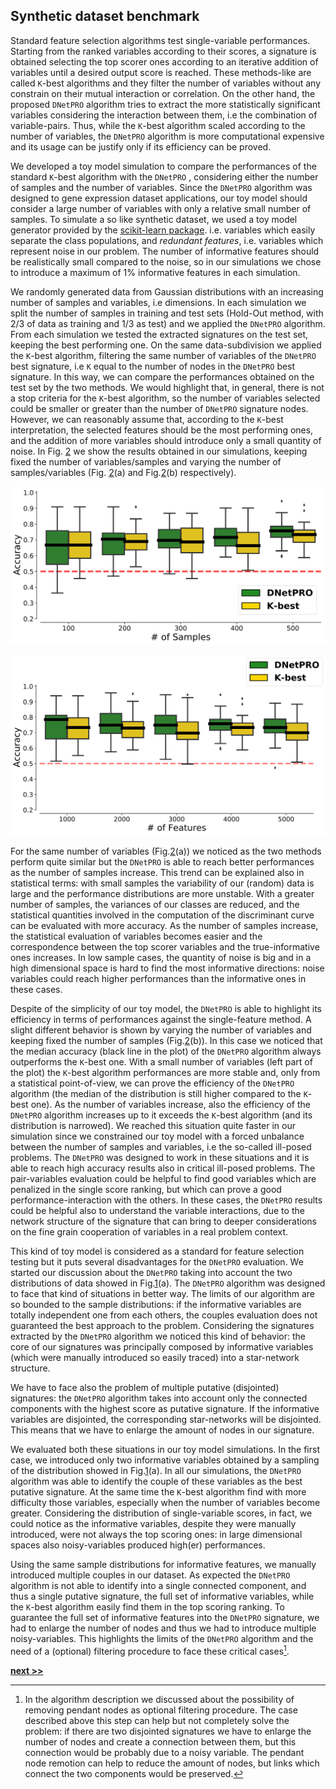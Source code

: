 ## Synthetic dataset benchmark

Standard feature selection algorithms test single-variable performances.
Starting from the ranked variables according to their scores, a signature is obtained selecting the top scorer ones according to an iterative addition of variables until a desired output score is reached.
These methods-like are called `K`-best algorithms and they filter the number of variables without any constrain on their mutual interaction or correlation.
On the other hand, the proposed `DNetPRO` algorithm tries to extract the more statistically significant variables considering the interaction between them, i.e the combination of variable-pairs.
Thus, while the `K`-best algorithm scaled according to the number of variables, the `DNetPRO` algorithm is more computational expensive and its usage can be justify only if its efficiency can be proved.

We developed a toy model simulation to compare the performances of the standard `K`-best algorithm with the `DNetPRO` , considering either the number of samples and the number of variables.
Since the `DNetPRO`  algorithm was designed to gene expression dataset applications, our toy model should consider a large number of variables with only a relative small number of samples.
To simulate a so like synthetic dataset, we used a toy model generator provided by the [scikit-learn package](https://scikit-learn.org/stable/modules/generated/sklearn.datasets.make_classification.html).
i.e. variables which easily separate the class populations, and *redundant features*, i.e. variables which represent noise in our problem.
The number of informative features should be realistically small compared to the noise, so in our simulations we chose to introduce a maximum of 1% informative features in each simulation.

We randomly generated data from Gaussian distributions with an increasing number of samples and variables, i.e dimensions.
In each simulation we split the number of samples in training and test sets (Hold-Out method, with 2/3 of data as training and 1/3 as test) and we applied the `DNetPRO` algorithm.
From each simulation we tested the extracted signatures on the test set, keeping the best performing one.
On the same data-subdivision we applied the `K`-best algorithm, filtering the same number of variables of the `DNetPRO` best signature, i.e `K` equal to the number of nodes in the `DNetPRO` best signature.
In this way, we can compare the performances obtained on the test set by the two methods.
We would highlight that, in general, there is not a stop criteria for the `K`-best algorithm, so the number of variables selected could be smaller or greater than the number of `DNetPRO` signature nodes.
However, we can reasonably assume that, according to the `K`-best interpretation, the selected features should be the most performing ones, and the addition of more variables should introduce only a small quantity of noise.
In Fig. [2](../../../../img/samples_toy.png) we show the results obtained in our simulations, keeping fixed the number of variables/samples and varying the number of samples/variables (Fig. [2](../../../../img/samples_toy.svg)(a) and Fig.[2](../../../../img/features_toy.svg)(b) respectively).

![Synthetic dataset simulation. Comparison of accuracy performances obtained by the `DNetPRO` algorithm and the `K`-best algorithm. Performances obtained in function of the number of samples, keeping fixed the number of variables.](../../../../img/samples_toy.svg)

![Synthetic dataset simulation. Comparison of accuracy performances obtained by the `DNetPRO` algorithm and the `K`-best algorithm. Performances obtained in function of the number of variables, keeping fixed the number of samples.](../../../../img/features_toy.svg)

For the same number of variables (Fig.[2](../../../../img/samples_toy.svg)(a)) we noticed as the two methods perform quite similar but the `DNetPRO` is able to reach better performances as the number of samples increase.
This trend can be explained also in statistical terms: with small samples the variability of our (random) data is large and the performance distributions are more unstable.
With a greater number of samples, the variances of our classes are reduced, and the statistical quantities involved in the computation of the discriminant curve can be evaluated with more accuracy.
As the number of samples increase, the statistical evaluation of variables becomes easier and the correspondence between the top scorer variables and the true-informative ones increases.
In low sample cases, the quantity of noise is big and in a high dimensional space is hard to find the most informative directions: noise variables could reach higher performances than the informative ones in these cases.

Despite of the simplicity of our toy model, the `DNetPRO` is able to highlight its efficiency in terms of performances against the single-feature method.
A slight different behavior is shown by varying the number of variables and keeping fixed the number of samples (Fig.[2](../../../../img/features_toy.svg)(b)).
In this case we noticed that the median accuracy (black line in the plot) of the `DNetPRO` algorithm always outperforms the `K`-best one.
With a small number of variables (left part of the plot) the `K`-best algorithm performances are more stable and, only from a statistical point-of-view, we can prove the efficiency of the `DNetPRO` algorithm (the median of the distribution is still higher compared to the `K`-best one).
As the number of variables increase, also the efficiency of the `DNetPRO` algorithm increases up to it exceeds the `K`-best algorithm (and its distribution is narrowed).
We reached this situation quite faster in our simulation since we constrained our toy model with a forced unbalance between the number of samples and variables, i.e the so-called ill-posed problems.
The `DNetPRO` was designed to work in these situations and it is able to reach high accuracy results also in critical ill-posed problems.
The pair-variables evaluation could be helpful to find good variables which are penalized in the single score ranking, but which can prove a good performance-interaction with the others.
In these cases, the `DNetPRO` results could be helpful also to understand the variable interactions, due to the network structure of the signature that can bring to deeper considerations on the fine grain cooperation of variables in a real problem context.

This kind of toy model is considered as a standard for feature selection testing but it puts several disadvantages for the `DNetPRO` evaluation.
We started our discussion about the `DNetPRO` taking into account the two distributions of data showed in Fig.[1](../../../../img/expression.svg)(a).
The `DNetPRO` algorithm was designed to face that kind of situations in better way.
The limits of our algorithm are so bounded to the sample distributions: if the informative variables are totally independent one from each others, the couples evaluation does not guaranteed the best approach to the problem.
Considering the signatures extracted by the `DNetPRO` algorithm we noticed this kind of behavior: the core of our signatures was principally composed by informative variables (which were manually introduced so easily traced) into a star-network structure.

We have to face also the problem of multiple putative (disjointed) signatures: the `DNetPRO` algorithm takes into account only the connected components with the highest score as putative signature.
If the informative variables are disjointed, the corresponding star-networks will be disjointed.
This means that we have to enlarge the amount of nodes in our signature.

We evaluated both these situations in our toy model simulations.
In the first case, we introduced only two informative variables obtained by a sampling of the distribution showed in Fig.[1](../../../../img/expression.svg)(a).
In all our simulations, the `DNetPRO` algorithm was able to identify the couple of these variables as the best putative signature.
At the same time the `K`-best algorithm find with more difficulty those variables, especially when the number of variables become greater.
Considering the distribution of single-variable scores, in fact, we could notice as the informative variables, despite they were manually introduced, were not always the top scoring ones: in large dimensional spaces also noisy-variables produced high(er) performances.

Using the same sample distributions for informative features, we manually introduced multiple couples in our dataset.
As expected the `DNetPRO` algorithm is not able to identify into a single connected component, and thus a single putative signature, the full set of informative variables, while the `K`-best algorithm easily find them in the top scoring ranking.
To guarantee the full set of informative features into the `DNetPRO` signature, we had to enlarge the number of nodes and thus we had to introduce multiple noisy-variables.
This highlights the limits of the `DNetPRO` algorithm and the need of a (optional) filtering procedure to face these critical cases[^1].


[^1]: In the algorithm description we discussed about the possibility of removing pendant nodes as optional filtering procedure.
  The case described above this step can help but not completely solve the problem: if there are two disjointed signatures we have to enlarge the number of nodes and create a connection between them, but this connection would be probably due to a noisy variable.
  The pendant node remotion can help to reduce the amount of nodes, but links which connect the two components would be preserved.

[**next >>**](../Implementation/README.md)
